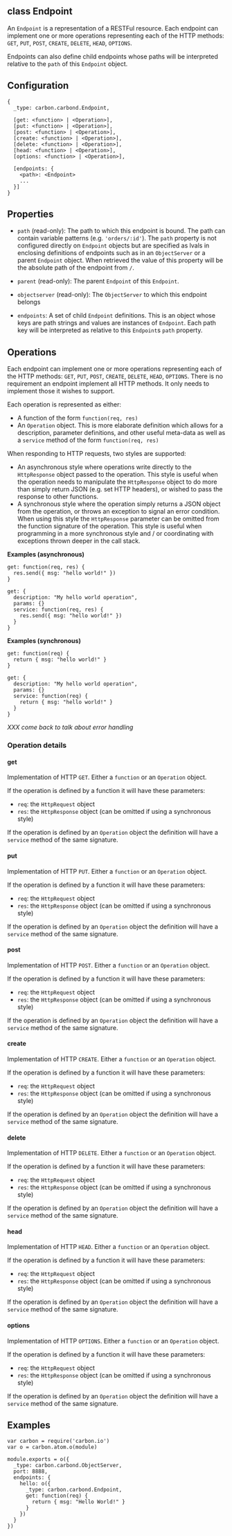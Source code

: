 class Endpoint
----------

An ```Endpoint``` is a representation of a RESTFul resource. Each endpoint can implement one or more operations representing each of the HTTP methods: ```GET```, ```PUT```, ```POST```, ```CREATE```, ```DELETE```, ```HEAD```, ```OPTIONS```. 

Endpoints can also define child endpoints whose paths will be interpreted relative to the ```path``` of this ```Endpoint``` object.

Configuration
----------

```
{
  _type: carbon.carbond.Endpoint,
  
  [get: <function> | <Operation>],
  [put: <function> | <Operation>],
  [post: <function> | <Operation>],
  [create: <function> | <Operation>],
  [delete: <function> | <Operation>],
  [head: <function> | <Operation>],
  [options: <function> | <Operation>],

  [endpoints: { 
    <path>: <Endpoint>
    ...
  }]
}
```

Properties
----------

* ```path``` (read-only): The path to which this endpoint is bound. The path can contain variable patterns (e.g. ```'orders/:id'```). The ```path``` property is not configured directly on ```Endpoint``` objects but are specified as lvals in enclosing definitions of endpoints such as in an ```ObjectServer``` or a parent ```Endpoint``` object. When retrieved the value of this property will be the absolute path of the endpoint from ```/```. 

* ```parent``` (read-only): The parent ```Endpoint``` of this ```Endpoint```.

* ```objectserver``` (read-only): The ```ObjectServer``` to which this endpoint belongs

* ```endpoints```: A set of child ```Endpoint``` definitions. This is an object whose keys are path strings and values are instances of ```Endpoint```. Each path key will be interpreted as relative to this ```Endpoint```s ```path``` property. 

Operations
----------

Each endpoint can implement one or more operations representing each of the HTTP methods: ```GET```, ```PUT```, ```POST```, ```CREATE```, ```DELETE```, ```HEAD```, ```OPTIONS```. There is no requirement an endpoint implement all HTTP methods. It only needs to implement those it wishes to support.

Each operation is represented as either:
* A function of the form ```function(req, res)```
* An ```Operation``` object. This is more elaborate definition which allows for a description, parameter definitions, and other useful meta-data as well as a ```service``` method of the form ```function(req, res)```

When responding to HTTP requests, two styles are supported:
* An asynchronous style where operations write directly to the ```HttpResponse``` object passed to the operation. This style is useful when the operation needs to manipulate the ```HttpResponse``` object to do more than simply return JSON (e.g. set HTTP headers), or wished to pass the response to other functions.
* A synchronous style where the operation simply returns a JSON object from the operation, or throws an exception to signal an error condition. When using this style the ```HttpResponse``` parameter can be omitted from the function signature of the operation. This style is useful when programming in a more synchronous style and / or coordinating with exceptions thrown deeper in the call stack.

**Examples (asynchronous)**
```node
get: function(req, res) {
  res.send({ msg: "hello world!" })  
}
```

```node
get: {
  description: "My hello world operation",
  params: {}
  service: function(req, res) {
    res.send({ msg: "hello world!" })  
  }
}
```

**Examples (synchronous)**
```node
get: function(req) {
  return { msg: "hello world!" }
}
```

```node
get: {
  description: "My hello world operation",
  params: {}
  service: function(req) {
    return { msg: "hello world!" }
  }
}
```

*XXX come back to talk about error handling*

### Operation details

#### get
Implementation of HTTP ```GET```. Either a ```function``` or an ```Operation``` object. 

If the operation is defined by a function it will have these parameters:
  * ```req```: the ```HttpRequest``` object
  * ```res```: the ```HttpResponse``` object (can be omitted if using a synchronous style)

If the operation is defined by an ```Operation``` object the definition will have a ```service``` method of the same signature.

#### put
Implementation of HTTP ```PUT```. Either a ```function``` or an ```Operation``` object. 

If the operation is defined by a function it will have these parameters:
  * ```req```: the ```HttpRequest``` object
  * ```res```: the ```HttpResponse``` object (can be omitted if using a synchronous style)

If the operation is defined by an ```Operation``` object the definition will have a ```service``` method of the same signature.

#### post
Implementation of HTTP ```POST```. Either a ```function``` or an ```Operation``` object. 

If the operation is defined by a function it will have these parameters:
  * ```req```: the ```HttpRequest``` object
  * ```res```: the ```HttpResponse``` object (can be omitted if using a synchronous style)

If the operation is defined by an ```Operation``` object the definition will have a ```service``` method of the same signature.

#### create
Implementation of HTTP ```CREATE```. Either a ```function``` or an ```Operation``` object. 

If the operation is defined by a function it will have these parameters:
  * ```req```: the ```HttpRequest``` object
  * ```res```: the ```HttpResponse``` object (can be omitted if using a synchronous style)

If the operation is defined by an ```Operation``` object the definition will have a ```service``` method of the same signature.

#### delete
Implementation of HTTP ```DELETE```. Either a ```function``` or an ```Operation``` object. 

If the operation is defined by a function it will have these parameters:
  * ```req```: the ```HttpRequest``` object
  * ```res```: the ```HttpResponse``` object (can be omitted if using a synchronous style)

If the operation is defined by an ```Operation``` object the definition will have a ```service``` method of the same signature.

#### head
Implementation of HTTP ```HEAD```. Either a ```function``` or an ```Operation``` object. 

If the operation is defined by a function it will have these parameters:
  * ```req```: the ```HttpRequest``` object
  * ```res```: the ```HttpResponse``` object (can be omitted if using a synchronous style)
  
If the operation is defined by an ```Operation``` object the definition will have a ```service``` method of the same signature.

#### options
Implementation of HTTP ```OPTIONS```. Either a ```function``` or an ```Operation``` object. 

If the operation is defined by a function it will have these parameters:
  * ```req```: the ```HttpRequest``` object
  * ```res```: the ```HttpResponse``` object (can be omitted if using a synchronous style)

If the operation is defined by an ```Operation``` object the definition will have a ```service``` method of the same signature.

Examples
----------

```node
var carbon = require('carbon.io')
var o = carbon.atom.o(module)

module.exports = o({
  _type: carbon.carbond.ObjectServer,
  port: 8888,
  endpoints: {
    hello: o({
      _type: carbon.carbond.Endpoint,
      get: function(req) {
        return { msg: "Hello World!" }
      }
    })
  }
})
```


